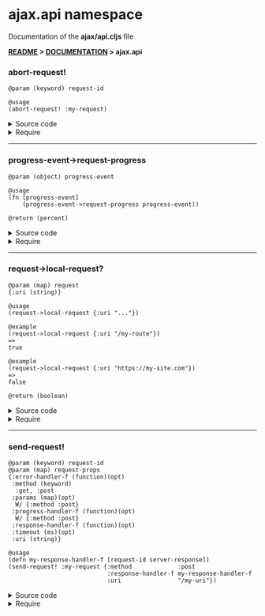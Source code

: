
# <strong>ajax.api</strong> namespace
<p>Documentation of the <strong>ajax/api.cljs</strong> file</p>

<strong>[README](../../../README.md) > [DOCUMENTATION](../../COVER.md) > ajax.api</strong>



### abort-request!

```
@param (keyword) request-id
```

```
@usage
(abort-request! :my-request)
```

<details>
<summary>Source code</summary>

```
(defn abort-request!
  [request-id]
  (let [reference (get @state/REQUESTS request-id)]
       (core/abort reference)))
```

</details>

<details>
<summary>Require</summary>

```
(ns my-namespace (:require [ajax.api :as ajax :refer [abort-request!]]))

(ajax/abort-request! ...)
(abort-request!      ...)
```

</details>

---

### progress-event->request-progress

```
@param (object) progress-event
```

```
@usage
(fn [progress-event]
    (progress-event->request-progress progress-event))
```

```
@return (percent)
```

<details>
<summary>Source code</summary>

```
(defn progress-event->request-progress
  [progress-event]
  (let [loaded (.-loaded progress-event)
        total  (.-total  progress-event)]
       (math/percent total loaded)))
```

</details>

<details>
<summary>Require</summary>

```
(ns my-namespace (:require [ajax.api :as ajax :refer [progress-event->request-progress]]))

(ajax/progress-event->request-progress ...)
(progress-event->request-progress      ...)
```

</details>

---

### request->local-request?

```
@param (map) request
{:uri (string)}
```

```
@usage
(request->local-request {:uri "..."})
```

```
@example
(request->local-request {:uri "/my-route"})
=>
true
```

```
@example
(request->local-request {:uri "https://my-site.com"})
=>
false
```

```
@return (boolean)
```

<details>
<summary>Source code</summary>

```
(defn request->local-request?
  [{:keys [uri]}]
  (let [uri-external? (re-find #"^\w+?://" uri)]
       (not uri-external?)))
```

</details>

<details>
<summary>Require</summary>

```
(ns my-namespace (:require [ajax.api :as ajax :refer [request->local-request?]]))

(ajax/request->local-request? ...)
(request->local-request?      ...)
```

</details>

---

### send-request!

```
@param (keyword) request-id
@param (map) request-props
{:error-handler-f (function)(opt)
 :method (keyword)
  :get, :post
 :params (map)(opt)
  W/ {:method :post}
 :progress-handler-f (function)(opt)
  W/ {:method :post}
 :response-handler-f (function)(opt)
 :timeout (ms)(opt)
 :uri (string)}
```

```
@usage
(defn my-response-handler-f [request-id server-response])
(send-request! :my-request {:method             :post
                            :response-handler-f my-response-handler-f
                            :uri                "/my-uri"})
```

<details>
<summary>Source code</summary>

```
(defn send-request!
  [request-id {:keys [method uri] :as request-props}]
  (let [reference (case method :get  (core/GET  uri (prototypes/GET-request-props-prototype  request-id request-props))
                               :post (core/POST uri (prototypes/POST-request-props-prototype request-id request-props)))]
       (swap! state/REQUESTS assoc request-id reference)))
```

</details>

<details>
<summary>Require</summary>

```
(ns my-namespace (:require [ajax.api :as ajax :refer [send-request!]]))

(ajax/send-request! ...)
(send-request!      ...)
```

</details>
